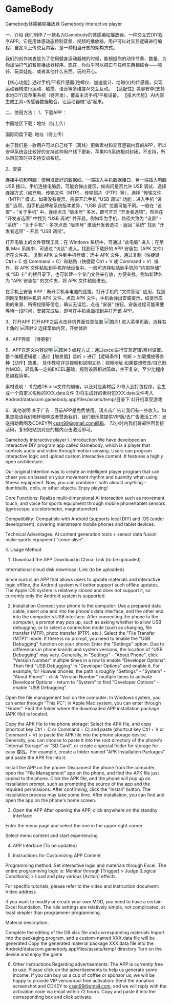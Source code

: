 # GameBody

Gamebody体感编程播放器
Gamebody Interactive player

一、介绍
我们制作了一款名为Gamebody的体感编程播放器，一种交互式DIY程序APP。它是用体感动态控制音频、视频的播放器。用户可以对交互逻辑进行编程、自定义上传交互内容。是一种相当开放的架构方式。

我们的创作初衷是为了使用健身运动器械的时候，能根据你的动作节奏、数量，为你加油打气的智能播放器程序。现在，你似乎可以把它与任何东西相结合——哑铃、玩具娃娃、或者其他什么东西。玩的开心。

【核心功能】通过手机/平板传感器(陀螺仪、加速度计、地磁仪)的传感器，实现运动器械进行运动、触摸、语音等多维度AI交互互动。
【适配性】兼容安卓(支持本地DIY)及苹果系统（待开发），覆盖主流手机/平板设备。
【技术优势】:AI内容生成工具+传感器数据融合，让运动器械“活”起来。


二、使用方法：
1、下载APP：

中国地区下载：地址（待上传）

国际网盘下载:  地址（待上传）

由于我们是一款用户可以自己线下（离线）更新素材和交互逻辑内容的APP，所以安卓系统会比较好的支持这种用户线下更新，苹果IOS系统相对封闭，不支持，所以目前暂时只支持安卓系统。

2、安装

连接手机和电脑：使用准备好的数据线，一端插入手机数据接口，另一端插入电脑 USB 接口。手机连接电脑后，可能会弹出提示，如询问是否允许 USB 调试、选择连接方式（如充电、传输文件（MTP）、传输照片（PTP）等），选择 “传输文件（MTP）” 模式。​如果没有提示，需要开启手机 “USB 调试” 功能：进入手机 “设置” 选项，因手机品牌和系统版本差异，“USB 调试” 位置可能不同。一般在 “设置” - “关于手机” 中，连续点击 “版本号” 多次，即可开启 “开发者选项”。然后在 “开发者选项” 中找到 “USB 调试” 并开启。例如华为手机，路径大致为 “设置” - “系统” - “关于手机” - 多次点击 “版本号” 激活开发者选项 - 返回 “系统” 找到 “开发者选项” - 开启 “USB 调试”。

打开电脑上的文件管理工具：在 Windows 系统中，可通过 “此电脑” 进入；在苹果 Mac 系统中，可通过 “访达” 进入。找到已下载好的 APP 安装包（APK 文件）所在文件夹。​
复制 APK 文件到手机存储：选中 APK 文件，通过复制（快捷键 Ctrl + C 或 Command + C）和粘贴（快捷键 Ctrl + V 或 Command + V）操作，将 APK 文件粘贴到手机存储设备中。一般可选择粘贴到手机的 “内部存储” 或 “SD 卡” 的根目录下，也可新建一个专门文件夹存放，方便查找。例如新建名为 “APK 安装包” 的文件夹，将 APK 文件粘贴进去。​

在手机上安装 APP：断开手机与电脑的连接，打开手机的 “文件管理” 应用，找到刚刚复制到手机的 APK 文件。点击 APK 文件，手机会弹出安装提示，如提示应用的来源、所需权限等信息，确认无误后，点击 “安装” 按钮。安装过程可能需要等待一段时间，安装完成后，即可在手机桌面找到并打开该 APP。

3、打开APP
打开APP之后点击待机界面任意位置
![图片1](https://github.com/newbiecarlos/GameBody/blob/main/%E5%9B%BE%E7%89%871.png)
进入菜单页面，选择右上角的
![图片2](https://github.com/newbiecarlos/GameBody/blob/main/%E5%9B%BE%E7%89%872.png)
选择菜单内容，开始体验

4、APP界面
（待更新）

5、APP自定义内容说明
![图片3](https://github.com/newbiecarlos/GameBody/blob/main/%E5%9B%BE%E7%89%873.png)
编程方式：通过excel进行交互逻辑\素材设置。整个编程逻辑是：通过【触发器】监听 > 进行【逻辑条件】判断 > 加载播放等各种【动作】效果。
具体教程详见视频和说明文档：视频地址
如果要想修改/自己制作MOD，轻具备一定的EXCEL基础，规则设置相对简单，并不复杂，至少比程序员编程简单。

素材说明：
1)完成DB.xlsx文件的编辑，以及对应素材后
2)导入到打包程序，会生成一个自定义名称的XXX.data文件
3)将生成好的素材包XXX.data文件考入Android/data/com.gamebody.app/files/assets/temp/目录下
4)开机享受游戏

6、其他说明
关于广告：目前APP是免费使用。请点击广告让我们有一些收入。如果您能请我们喝杯咖啡或者赞助我们，我们很乐意提供VIP版/去广告激活工作：发送捐助截图及CDKEY到 cssn99@gmail.com邮箱， 72小时内我们将邮件回复接活码，复制粘贴到对应的框内点击激活即可。


Gamebody Interactive player
I. Introduction
We have developed an interactive DIY program app called Gamebody, which is a player that controls audio and video through motion sensing. Users can program interactive logic and upload custom interactive content. It features a highly open architecture.

Our original intention was to create an intelligent player program that can cheer you on based on your movement rhythm and quantity when using fitness equipment. Now, you can combine it with almost anything - dumbbells, dolls, or other objects. Enjoy playing!

Core Functions: Realize multi-dimensional AI interaction such as movement, touch, and voice for sports equipment through mobile phone/tablet sensors (gyroscope, accelerometer, magnetometer).

Compatibility: Compatible with Android (supports local DIY) and iOS (under development), covering mainstream mobile phones and tablet devices.

Technical Advantages: AI content generation tools + sensor data fusion make sports equipment "come alive".

II. Usage Method
1. Download the APP
Download in China: Link (to be uploaded)

International cloud disk download: Link (to be uploaded)

Since ours is an APP that allows users to update materials and interactive logic offline, the Android system will better support such offline updates. The Apple iOS system is relatively closed and does not support it, so currently only the Android system is supported.

2. Installation
Connect your phone to the computer: Use a prepared data cable, insert one end into the phone's data interface, and the other end into the computer's USB interface. After connecting the phone to the computer, a prompt may pop up, such as asking whether to allow USB debugging, or to select a connection mode (such as charging, file transfer (MTP), photo transfer (PTP), etc.). Select the "File Transfer (MTP)" mode. If there is no prompt, you need to enable the "USB Debugging" function on your phone: Enter the "Settings" option. Due to differences in phone brands and system versions, the location of "USB Debugging" may vary. Generally, in "Settings" - "About Phone", click "Version Number" multiple times in a row to enable "Developer Options". Then find "USB Debugging" in "Developer Options" and enable it. For example, for Huawei phones, the path is roughly "Settings" - "System" - "About Phone" - click "Version Number" multiple times to activate Developer Options - return to "System" to find "Developer Options" - enable "USB Debugging".

Open the file management tool on the computer: In Windows system, you can enter through "This PC"; in Apple Mac system, you can enter through "Finder". Find the folder where the downloaded APP installation package (APK file) is located.

Copy the APK file to the phone storage: Select the APK file, and copy (shortcut key Ctrl + C or Command + C) and paste (shortcut key Ctrl + V or Command + V) to paste the APK file into the phone storage device. Generally, you can choose to paste it into the root directory of the phone's "Internal Storage" or "SD Card", or create a special folder for storage for easy 查找。For example, create a folder named "APK Installation Packages" and paste the APK file into it.

Install the APP on the phone: Disconnect the phone from the computer, open the "File Management" app on the phone, and find the APK file just copied to the phone. Click the APK file, and the phone will pop up an installation prompt, such as prompting the source of the app and the required permissions. After confirming, click the "Install" button. The installation process may take some time. After installation, you can find and open the app on the phone's home screen.

3. Open the APP
After opening the APP, click anywhere on the standby interface

Enter the menu page and select the one in the upper right corner

Select menu content and start experiencing

4. APP Interface
(To be updated)

5. Instructions for Customizing APP Content

Programming method: Set interactive logic and materials through Excel. The entire programming logic is: Monitor through [Trigger] > Judge [Logical Conditions] > Load and play various [Action] effects.

For specific tutorials, please refer to the video and instruction document: Video address

If you want to modify or create your own MOD, you need to have a certain Excel foundation. The rule settings are relatively simple, not complicated, at least simpler than programmer programming.

Material description:

Complete the editing of the DB.xlsx file and corresponding materials
Import into the packaging program, and a custom-named XXX.data file will be generated
Copy the generated material package XXX.data file into the Android/data/com.gamebody.app/files/assets/temp/ directory
Turn on the device and enjoy the game

6. Other Instructions
Regarding advertisements: The APP is currently free to use. Please click on the advertisements to help us generate some income. If you can buy us a cup of coffee or sponsor us, we will be happy to provide VIP version/ad-free activation: Send the donation screenshot and CDKEY to cssn99@gmail.com, and we will reply with the activation code via email within 72 hours. Copy and paste it into the corresponding box and click activate.
